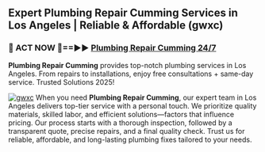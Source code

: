 ## Expert Plumbing Repair Cumming Services in Los Angeles | Reliable & Affordable (gwxc)  

<h3>🚿 ACT NOW 🌟==►► <a href="https://tinyurl.com/2ne6vx2x" rel="nofollow">Plumbing Repair Cumming 24/7</a></h3>

**Plumbing Repair Cumming** provides top-notch plumbing services in Los Angeles. From repairs to installations, enjoy free consultations + same-day service. Trusted Solutions 2025!

[![gwxc](https://i.imgur.com/4PFF4AK.jpeg)](https://tinyurl.com/2ne6vx2x)
When you need **Plumbing Repair Cumming**, our expert team in Los Angeles delivers top-tier service with a personal touch. We prioritize quality materials, skilled labor, and efficient solutions—factors that influence pricing. Our process starts with a thorough inspection, followed by a transparent quote, precise repairs, and a final quality check. Trust us for reliable, affordable, and long-lasting plumbing fixes tailored to your needs.